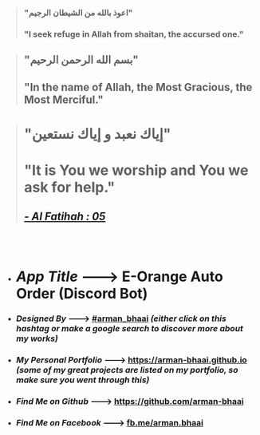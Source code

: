 > ### "اعوذ بالله من الشیطان الرجیم"
> ### "I seek refuge in Allah from shaitan, the accursed one."
 
> ## "بسم الله الرحمن الرحيم"
> ## "In the name of Allah, the Most Gracious, the Most Merciful."
 
> # "إياك نعبد و إياك نستعين"
> # "It is You we worship and You we ask for help."
> ## [*- Al Fatihah : 05*](https://quran.com/1/5?translations=20)
<br>
<br>
 
* # *App Title* ---> **E-Orange Auto Order (Discord Bot)**
* ### *Designed By* ---> **[#arman_bhaai](https://www.google.com/search?q=%23arman_bhaai&oq=%23arman_bhaai)** *(either click on this hashtag or make a google search to discover more about my works)*
* ### *My Personal Portfolio* ---> **https://arman-bhaai.github.io** *(some of my great projects are listed on my portfolio, so make sure you went through this)*
* ### *Find Me on Github* ---> **https://github.com/arman-bhaai**
* ### *Find Me on Facebook* ---> **[fb.me/arman.bhaai](https://www.facebook.com/arman.bhaai)**
